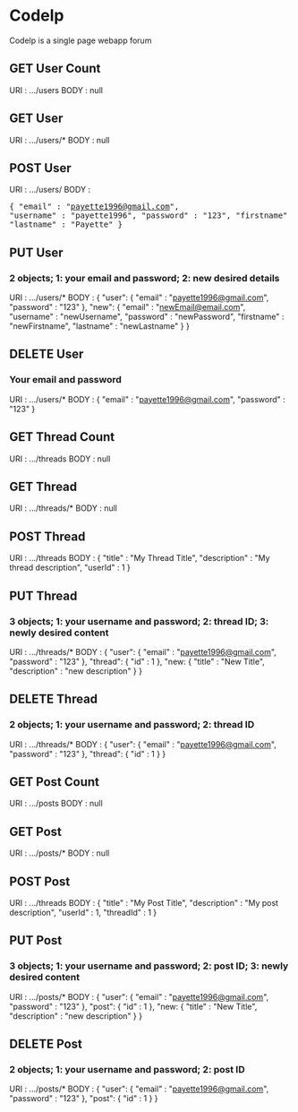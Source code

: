# Codelp
Codelp is a single page webapp forum



## GET User Count
URI : .../users
BODY : null

## GET User
URI : .../users/*
BODY : null

## POST User
URI : .../users/
BODY : 
    <pre>{
        "email" : "payette1996@gmail.com",
        "username" : "payette1996",
        "password" : "123",
        "firstname" : "Louis",
        "lastname" : "Payette"
    }</pre>

## PUT User
### 2 objects; 1: your email and password; 2: new desired details
URI : .../users/*
BODY : 
    {
        "user": {
            "email" : "payette1996@gmail.com",
            "password" : "123"
        },
        "new": {
            "email" : "newEmail@email.com",
            "username" : "newUsername",
            "password" : "newPassword",
            "firstname" : "newFirstname",
            "lastname" : "newLastname"
        }
    }

## DELETE User
### Your email and password
URI : .../users/*
BODY : 
    {
        "email" : "payette1996@gmail.com",
        "password" : "123"
    }


## GET Thread Count
URI : .../threads
BODY : null

## GET Thread
URI : .../threads/*
BODY : null

## POST Thread
URI : .../threads
BODY : 
    {
        "title" : "My Thread Title",
        "description" : "My thread description",
        "userId" : 1
    }

## PUT Thread
### 3 objects; 1: your username and password; 2: thread ID; 3: newly desired content
URI : .../threads/*
BODY : 
    {
        "user": {
            "email" : "payette1996@gmail.com",
            "password" : "123"
        },
        "thread": {
            "id" : 1
        },
        "new: {
            "title" : "New Title",
            "description" : "new description"
        }
    }


## DELETE Thread
### 2 objects; 1: your username and password; 2: thread ID
URI : .../threads/*
BODY : 
    {
        "user": {
            "email" : "payette1996@gmail.com",
            "password" : "123"
        },
        "thread": {
            "id" : 1
        }
    }



## GET Post Count
URI : .../posts
BODY : null

## GET Post
URI : .../posts/*
BODY : null

## POST Post
URI : .../threads
BODY : 
    {
        "title" : "My Post Title",
        "description" : "My post description",
        "userId" : 1,
        "threadId" : 1
    }

## PUT Post
### 3 objects; 1: your username and password; 2: post ID; 3: newly desired content
URI : .../posts/*
BODY : 
    {
        "user": {
            "email" : "payette1996@gmail.com",
            "password" : "123"
        },
        "post": {
            "id" : 1
        },
        "new: {
            "title" : "New Title",
            "description" : "new description"
        }
    }


## DELETE Post
### 2 objects; 1: your username and password; 2: post ID
URI : .../posts/*
BODY : 
    {
        "user": {
            "email" : "payette1996@gmail.com",
            "password" : "123"
        },
        "post": {
            "id" : 1
        }
    }